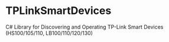 # TPLinkSmartDevices
C# Library for Discovering and Operating TP-Link Smart Devices (HS100/105/110, LB100/110/120/130)
